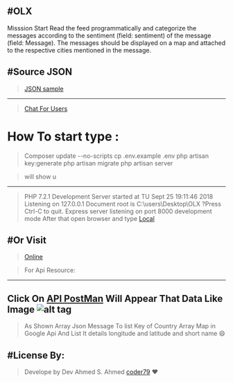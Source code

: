 
#OLX
---------------------------------
Misssion Start
Read the feed programmatically and categorize the messages according to the sentiment (field: sentiment) of the message (field: Message). The messages should be displayed on a map and attached to the respective cities mentioned in the message.

#Source JSON  
---------------------------------
>[JSON sample](http://fierce-depths-12045.herokuapp.com/api/Countries)
--------------------------------------
>[Chat For Users](https://fierce-depths-12045.herokuapp.com/)
# How To start type :
>Composer update --no-scripts
>cp .env.example .env
>php artisan key:generate
>php artisan migrate
>php artisan server 

>will show u 
---------------------------------
> PHP 7.2.1 Development Server started at TU Sept 25 19:11:46 2018
>Listening on 127.0.0.1
>Document root is C:\users\Desktop\OLX
?Press Ctrl-C to quit.
>Express server listening on port 8000  development mode 
>After that open browser and type 
[Local]( http://127.0.0.1:8000)

#Or Visit
---------------
>[Online](https://fierce-depths-12045.herokuapp.com/)

>For Api Resource:
---------------------------
Click On [API PostMan](https://documenter.getpostman.com/view/2836787/RWgtTwts)
Will Appear That Data Like Image
![alt tag](http://serinc.tech/Task/public/zx.png "Data Retrive from Api")
--------------------------------
>As Shown
Array Json Message To list Key of Country Array Map in Google Api And List It details longitude and latitude and short name 😄

#License By:
-----------------------------------------------------------
>Develope by Dev Ahmed S. Ahmed [coder79](http://coder79.me) ❤
